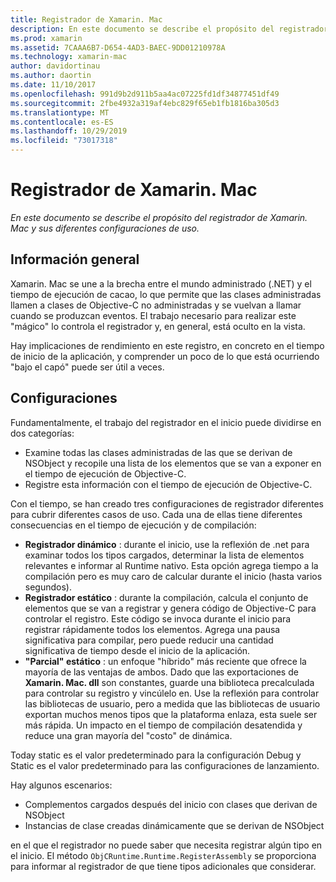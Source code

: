 ```yaml
---
title: Registrador de Xamarin. Mac
description: En este documento se describe el propósito del registrador de Xamarin. Mac y sus configuraciones de uso estático, estático y dinámico (híbrido).
ms.prod: xamarin
ms.assetid: 7CAAA6B7-D654-4AD3-BAEC-9DD01210978A
ms.technology: xamarin-mac
author: davidortinau
ms.author: daortin
ms.date: 11/10/2017
ms.openlocfilehash: 991d9b2d911b5aa4ac07225fd1df34877451df49
ms.sourcegitcommit: 2fbe4932a319af4ebc829f65eb1fb1816ba305d3
ms.translationtype: MT
ms.contentlocale: es-ES
ms.lasthandoff: 10/29/2019
ms.locfileid: "73017318"
---
```

# <a name="xamarinmac-registrar"></a>Registrador de Xamarin. Mac

_En este documento se describe el propósito del registrador de Xamarin. Mac y sus diferentes configuraciones de uso._

## <a name="overview"></a>Información general

Xamarin. Mac se une a la brecha entre el mundo administrado (.NET) y el tiempo de ejecución de cacao, lo que permite que las clases administradas llamen a clases de Objective-C no administradas y se vuelvan a llamar cuando se produzcan eventos. El trabajo necesario para realizar este "mágico" lo controla el registrador y, en general, está oculto en la vista.

Hay implicaciones de rendimiento en este registro, en concreto en el tiempo de inicio de la aplicación, y comprender un poco de lo que está ocurriendo "bajo el capó" puede ser útil a veces.

## <a name="configurations"></a>Configuraciones

Fundamentalmente, el trabajo del registrador en el inicio puede dividirse en dos categorías:

- Examine todas las clases administradas de las que se derivan de NSObject y recopile una lista de los elementos que se van a exponer en el tiempo de ejecución de Objective-C.
- Registre esta información con el tiempo de ejecución de Objective-C.

Con el tiempo, se han creado tres configuraciones de registrador diferentes para cubrir diferentes casos de uso. Cada una de ellas tiene diferentes consecuencias en el tiempo de ejecución y de compilación:

- **Registrador dinámico** : durante el inicio, use la reflexión de .net para examinar todos los tipos cargados, determinar la lista de elementos relevantes e informar al Runtime nativo. Esta opción agrega tiempo a la compilación pero es muy caro de calcular durante el inicio (hasta varios segundos).
- **Registrador estático** : durante la compilación, calcula el conjunto de elementos que se van a registrar y genera código de Objective-C para controlar el registro. Este código se invoca durante el inicio para registrar rápidamente todos los elementos. Agrega una pausa significativa para compilar, pero puede reducir una cantidad significativa de tiempo desde el inicio de la aplicación.
- **"Parcial" estático** : un enfoque "híbrido" más reciente que ofrece la mayoría de las ventajas de ambos. Dado que las exportaciones de **Xamarin. Mac. dll** son constantes, guarde una biblioteca precalculada para controlar su registro y vincúlelo en. Use la reflexión para controlar las bibliotecas de usuario, pero a medida que las bibliotecas de usuario exportan muchos menos tipos que la plataforma enlaza, esta suele ser más rápida. Un impacto en el tiempo de compilación desatendida y reduce una gran mayoría del "costo" de dinámica.

Today static es el valor predeterminado para la configuración Debug y Static es el valor predeterminado para las configuraciones de lanzamiento.

Hay algunos escenarios:

- Complementos cargados después del inicio con clases que derivan de NSObject
- Instancias de clase creadas dinámicamente que se derivan de NSObject

en el que el registrador no puede saber que necesita registrar algún tipo en el inicio. El método `ObjCRuntime.Runtime.RegisterAssembly` se proporciona para informar al registrador de que tiene tipos adicionales que considerar.
